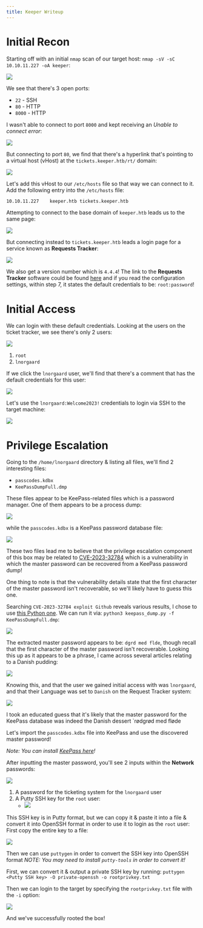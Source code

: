```yaml
---
title: Keeper Writeup
---
```


# Initial Recon

Starting off with an initial `nmap` scan of our target host: `nmap -sV -sC 10.10.11.227 -oA keeper`:

![](https://i.imgur.com/uQE2cIF.png)

We see that there's 3 open ports:
* `22` - SSH
* `80` - HTTP
* `8000` - HTTP

I wasn't able to connect to port `8000` and kept receiving an *Unable to connect error*:

![](https://i.imgur.com/mLVlkU4.png)

But connecting to port `80`, we find that there's a hyperlink that's pointing to a virtual host (vHost) at the `tickets.keeper.htb/rt/` domain:

![](https://i.imgur.com/cXC9YkI.png)

Let's add this vHost to our `/etc/hosts` file so that way we can connect to it. Add the following entry into the `/etc/hosts` file:

```bash
10.10.11.227	keeper.htb tickets.keeper.htb
```

Attempting to connect to the base domain of `keeper.htb` leads us to the same page:

![](https://i.imgur.com/9ig7qRc.png)

But connecting instead to `tickets.keeper.htb` leads a login page for a service known as **Requests Tracker**:

![](https://i.imgur.com/qmiLn3d.png)

We also get a version number which is `4.4.4`! The link to the **Requests Tracker** software could be found [here](https://github.com/bestpractical/rt) and if you read the configuration settings, within step 7, it states the default credentials to be: `root:password`!

# Initial Access

We can login with these default credentials. Looking at the users on the ticket tracker, we see there's only 2 users:

![](https://i.imgur.com/2RRMYPv.png)

1. `root`
2. `lnorgaard`

If we click the `lnorgaard` user, we'll find that there's a comment that has the default credentials for this user:

![](https://i.imgur.com/Vtb9peW.png)

Let's use the `lnorgaard:Welcome2023!` credentials to login via SSH to the target machine:

![](https://i.imgur.com/D9YrwdL.png)

# Privilege Escalation

Going to the `/home/lnorgaard` directory & listing all files, we'll find 2 interesting files:

* `passcodes.kdbx`
* `KeePassDumpFull.dmp`

These files appear to be KeePass-related files which is a password manager. One of them appears to be a process dump:

![](https://i.imgur.com/My3o1FS.png)

while the `passcodes.kdbx` is a KeePass password database file:

![](https://i.imgur.com/GMRLmA8.png)

These two files lead me to believe that the privilege escalation component of this box may be related to [CVE-2023-32784](https://nvd.nist.gov/vuln/detail/CVE-2023-32784) which is a vulnerability in which the master password can be recovered from a KeePass password dump! 

One thing to note is that the vulnerability details state that the first character of the master password isn't recoverable, so we'll likely have to guess this one.

Searching `CVE-2023-32784 exploit Github` reveals various results, I chose to use [this Python one](https://github.com/z-jxy/keepass_dump). We can run it via: `python3 keepass_dump.py -f KeePassDumpFull.dmp`:

![](https://i.imgur.com/JdAwdic.png)

The extracted master password appears to be: `dgrd med flde`, though recall that the first character of the master password isn't recoverable. Looking this up as it appears to be a phrase, I came across several articles relating to a Danish pudding:

![](https://i.imgur.com/Bfn8vmQ.png)

Knowing this, and that the user we gained initial access with was `lnorgaard`, and that their Language was set to `Danish` on the Request Tracker system:

![](https://i.imgur.com/T0qQFlC.png)

I took an educated guess that it's likely that the master password for the KeePass database was indeed the Danish dessert `rødgrød med fløde

Let's import the `passcodes.kdbx` file into KeePass and use the discovered master password!

*Note: You can install [KeePass here](https://keepass.info/download.html)!*

After inputting the master password, you'll see 2 inputs within the **Network** passwords:

![](https://i.imgur.com/jGTBQ4f.png)

1. A password for the ticketing system for the `lnorgaard` user
2. A Putty SSH key for the `root` user:
	* ![](https://i.imgur.com/eRBlkAd.png)

This SSH key is in Putty format, but we can copy it & paste it into a file & convert it into OpenSSH format in order to use it to login as the `root` user:
First copy the entire key to a file:

![](https://i.imgur.com/QwjtUNZ.png)

Then we can use `puttygen` in order to convert the SSH key into OpenSSH format
*NOTE: You may need to install `putty-tools` in order to convert it!*

First, we can convert it & output a private SSH key by running: `puttygen <Putty SSH key> -O private-openssh -o rootprivkey.txt`

Then we can login to the target by specifying the `rootprivkey.txt` file with the `-i` option:

![](https://i.imgur.com/XVvYWJY.png)

And we've successfully rooted the box!

